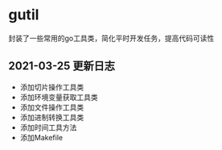 # gutil
封装了一些常用的go工具类，简化平时开发任务，提高代码可读性

## 2021-03-25 更新日志
* 添加切片操作工具类
* 添加环境变量获取工具类
* 添加文件操作工具类
* 添加进制转换工具类
* 添加时间工具方法
* 添加Makefile
